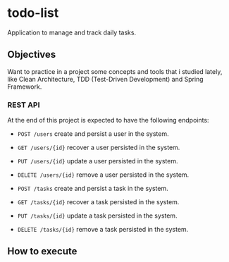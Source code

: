 # todo-list

Application to manage and track daily tasks.

## Objectives

Want to practice in a project some concepts and tools that i studied lately, like Clean Architecture, TDD (Test-Driven Development) and Spring Framework.

### REST API

At the end of this project is expected to have the following endpoints:

- ```POST /users``` create and persist a user in the system.
- ```GET /users/{id}``` recover a user persisted in the system.
- ```PUT /users/{id}``` update a user persisted in the system.
- ```DELETE /users/{id}``` remove a user persisted in the system.

- ```POST /tasks``` create and persist a task in the system.
- ```GET /tasks/{id}``` recover a task persisted in the system.
- ```PUT /tasks/{id}``` update a task persisted in the system.
- ```DELETE /tasks/{id}``` remove a task persisted in the system.

## How to execute
